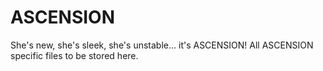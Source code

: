 
# ASCENSION
She's new, she's sleek, she's unstable... it's ASCENSION!
All ASCENSION specific files to be stored here.
